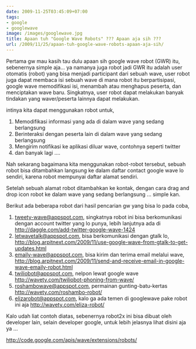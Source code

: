 ```yaml
---
date: 2009-11-25T03:45:09+07:00
tags: 
- google
- googlewave
image: /images/googlewave.jpg
title: Apaan tuh "Google Wave Robots" ??? Apaan aja sih ???
url: /2009/11/25/apaan-tuh-google-wave-robots-apaan-aja-sih/
---
```


Pertama gw mau kasih tau dulu apaan sih google wave robot (GWR) itu, sebenernya simple aja... ya namanya juga robot jadi GWR itu adalah user otomatis (robot) yang bisa menjadi participant dari sebuah wave, user robot juga dapat membaca isi sebuah wave di mana robot itu berpartisipasi, google wave memodifikasi isi, menambah atau menghapus peserta, dan menciptakan wave baru. Singkatnya, user robot dapat melakukan banyak tindakan yang waver/peserta lainnya dapat melakukan.

intinya kita dapat menggunakan robot untuk,

1. Memodifikasi informasi yang ada di dalam wave yang sedang berlangsung
2. Berinteraksi dengan peserta lain di dalam wave yang sedang berlangsung
3. Mengirim notifikasi ke aplikasi diluar wave, contohnya seperti twitter
4. dan banyak lagi ....

Nah sekarang bagaimana kita menggunakan robot-robot tersebut, sebuah robot bisa ditambahkan langsung ke dalam daftar contact google wave lo sendiri, karena robot mempunyai daftar alamat sendiri.

Setelah sebuah alamat robot ditambahkan ke kontak, dengan cara drag and drop icon robot ke dalam wave yang sedang berlangsung ... simple kan.

Berikut ada beberapa robot dari hasil pencarian gw yang bisa lo pada coba,

1. tweety-wave@appspot.com, singkatnya robot ini bisa berkomunikasi dengan account twitter yang lo punya, lebih lanjutnya ada di <http://daggle.com/add-twitter-google-wave-1424>
2. letwavetalk@appspot.com, bisa berkomunikasi dengan gtalk lo, <http://blog.arpitnext.com/2009/11/use-google-wave-from-gtalk-to-get-updates.html>
3. emaily-wave@appspot.com, bisa kirim dan terima email melalui wave, <http://blog.arpitnext.com/2009/11/send-and-receive-email-in-google-wave-emaily-robot.html>
4. twiliobot@appspot.com, nelpon lewat google wave <http://wavety.com/twiliobot-phoning-from-wave/>
5. roshambowave@appspot.com, permainan gunting-batu-kertas http://wavety.com/roshambo-robot/
6. elizarobot@appspot.com, kalo ga ada temen di googlewave pake robot ini aja <http://wavety.com/eliza-robot/>
 
Kalo udah liat contoh diatas, sebenernya robot2x ini bisa dibuat oleh developer lain, selain developer google, untuk lebih jelasnya lihat disini aja ya ...

<http://code.google.com/apis/wave/extensions/robots/>
